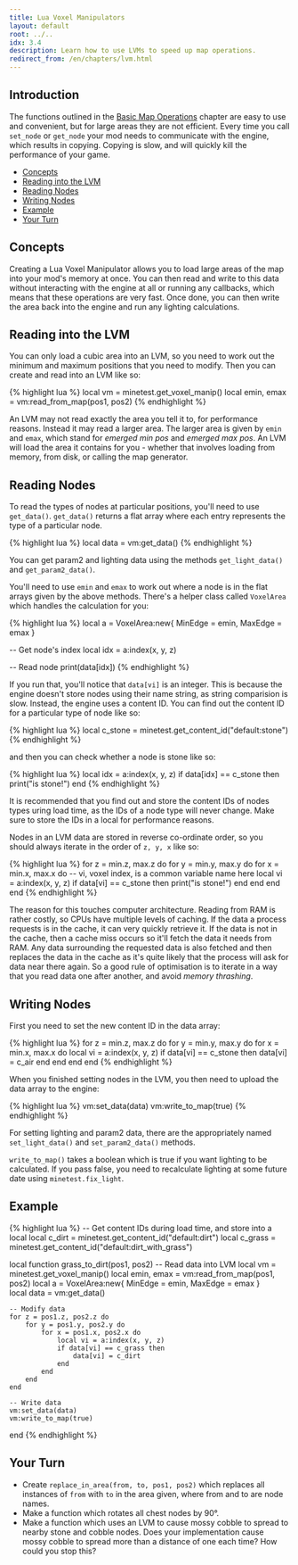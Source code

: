 ```yaml
---
title: Lua Voxel Manipulators
layout: default
root: ../..
idx: 3.4
description: Learn how to use LVMs to speed up map operations.
redirect_from: /en/chapters/lvm.html
---
```


## Introduction

The functions outlined in the [Basic Map Operations](environment.html) chapter
are easy to use and convenient, but for large areas they are not efficient.
Every time you call `set_node` or `get_node` your mod needs to communicate with
the engine, which results in copying. Copying is slow, and will quickly kill the
performance of your game.

* [Concepts](#concepts)
* [Reading into the LVM](#reading-into-the-lvm)
* [Reading Nodes](#reading-nodes)
* [Writing Nodes](#writing-nodes)
* [Example](#example)
* [Your Turn](#your-turn)

## Concepts

Creating a Lua Voxel Manipulator allows you to load large areas of the map into
your mod's memory at once. You can then read and write to this data without
interacting with the engine at all or running any callbacks, which means that
these operations are very fast. Once done, you can then write the area back into
the engine and run any lighting calculations.

## Reading into the LVM

You can only load a cubic area into an LVM, so you need to work out the minimum
and maximum positions that you need to modify. Then you can create and read into
an LVM like so:

{% highlight lua %}
local vm         = minetest.get_voxel_manip()
local emin, emax = vm:read_from_map(pos1, pos2)
{% endhighlight %}

An LVM may not read exactly the area you tell it to, for performance reasons.
Instead it may read a larger area. The larger area is given by `emin` and `emax`,
which stand for *emerged min pos* and *emerged max pos*. An LVM will load the area
it contains for you - whether that involves loading from memory, from disk, or
calling the map generator.

## Reading Nodes

To read the types of nodes at particular positions, you'll need to use `get_data()`.
`get_data()` returns a flat array where each entry represents the type of a
particular node.

{% highlight lua %}
local data = vm:get_data()
{% endhighlight %}

You can get param2 and lighting data using the methods `get_light_data()` and `get_param2_data()`.

You'll need to use `emin` and `emax` to work out where a node is in the flat arrays
given by the above methods. There's a helper class called `VoxelArea` which handles
the calculation for you:

{% highlight lua %}
local a = VoxelArea:new{
    MinEdge = emin,
    MaxEdge = emax
}

-- Get node's index
local idx = a:index(x, y, z)

-- Read node
print(data[idx])
{% endhighlight %}

If you run that, you'll notice that `data[vi]` is an integer. This is because
the engine doesn't store nodes using their name string, as string comparision
is slow. Instead, the engine uses a content ID. You can find out the content
ID for a particular type of node like so:

{% highlight lua %}
local c_stone = minetest.get_content_id("default:stone")
{% endhighlight %}

and then you can check whether a node is stone like so:

{% highlight lua %}
local idx = a:index(x, y, z)
if data[idx] == c_stone then
    print("is stone!")
end
{% endhighlight %}

It is recommended that you find out and store the content IDs of nodes types
uring load time, as the IDs of a node type will never change. Make sure to store
the IDs in a local for performance reasons.

Nodes in an LVM data are stored in reverse co-ordinate order, so you should
always iterate in the order of `z, y, x` like so:

{% highlight lua %}
for z = min.z, max.z do
    for y = min.y, max.y do
        for x = min.x, max.x do
            -- vi, voxel index, is a common variable name here
            local vi = a:index(x, y, z)
            if data[vi] == c_stone then
                print("is stone!")
            end
        end
    end
end
{% endhighlight %}

The reason for this touches computer architecture. Reading from RAM is rather
costly, so CPUs have multiple levels of caching. If the data a process requests
is in the cache, it can very quickly retrieve it. If the data is not in the cache,
then a cache miss occurs so it'll fetch the data it needs from RAM. Any data
surrounding the requested data is also fetched and then replaces the data in the cache as
it's quite likely that the process will ask for data near there again. So a
good rule of optimisation is to iterate in a way that you read data one after
another, and avoid *memory thrashing*.

## Writing Nodes

First you need to set the new content ID in the data array:

{% highlight lua %}
for z = min.z, max.z do
    for y = min.y, max.y do
        for x = min.x, max.x do
            local vi = a:index(x, y, z)
            if data[vi] == c_stone then
                data[vi] = c_air
            end
        end
    end
end
{% endhighlight %}

When you finished setting nodes in the LVM, you then need to upload the data
array to the engine:

{% highlight lua %}
vm:set_data(data)
vm:write_to_map(true)
{% endhighlight %}

For setting lighting and param2 data, there are the appropriately named
`set_light_data()` and `set_param2_data()` methods.

`write_to_map()` takes a boolean which is true if you want lighting to be
calculated. If you pass false, you need to recalculate lighting at some future
date using `minetest.fix_light`.

## Example

{% highlight lua %}
-- Get content IDs during load time, and store into a local
local c_dirt  = minetest.get_content_id("default:dirt")
local c_grass = minetest.get_content_id("default:dirt_with_grass")

local function grass_to_dirt(pos1, pos2)
    -- Read data into LVM
    local vm = minetest.get_voxel_manip()
    local emin, emax = vm:read_from_map(pos1, pos2)
    local a = VoxelArea:new{
        MinEdge = emin,
        MaxEdge = emax
    }    
    local data = vm:get_data()

    -- Modify data
    for z = pos1.z, pos2.z do
        for y = pos1.y, pos2.y do
            for x = pos1.x, pos2.x do
                local vi = a:index(x, y, z)
                if data[vi] == c_grass then
                    data[vi] = c_dirt
                end
            end
        end
    end

    -- Write data
    vm:set_data(data)
    vm:write_to_map(true)
end
{% endhighlight %}

## Your Turn

* Create `replace_in_area(from, to, pos1, pos2)` which replaces all instances of
  `from` with `to` in the area given, where from and to are node names.
* Make a function which rotates all chest nodes by 90&deg;.
* Make a function which uses an LVM to cause mossy cobble to spread to nearby
  stone and cobble nodes.
  Does your implementation cause mossy cobble to spread more than a distance of one each
  time? How could you stop this?
